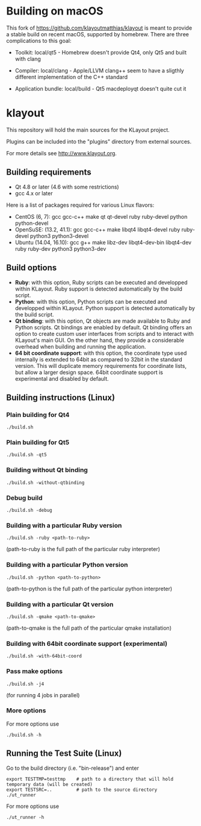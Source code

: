 # Building on macOS
This fork of https://github.com/klayoutmatthias/klayout is meant to provide a stable build on recent macOS, supported by homebrew. There are three complications to this goal:

* Toolkit: local/qt5 - Homebrew doesn't provide Qt4, only Qt5 and built with clang

* Compiler: local/clang - Apple/LLVM clang++ seem to have a sligthly different implementation of the C++ standard

* Application bundle: local/build - Qt5 macdeployqt doesn't quite cut it

# klayout


This repository will hold the main sources for the KLayout project.

Plugins can be included into the "plugins" directory from external sources.

For more details see http://www.klayout.org.


## Building requirements

* Qt 4.8 or later (4.6 with some restrictions)
* gcc 4.x or later

Here is a list of packages required for various Linux flavors:

* CentOS (6, 7): gcc gcc-c++ make qt qt-devel ruby ruby-devel python python-devel
* OpenSuSE: (13.2, 41.1): gcc gcc-c++ make libqt4 libqt4-devel ruby ruby-devel python3 python3-devel 
* Ubuntu (14.04, 16.10): gcc g++ make libz-dev libqt4-dev-bin libqt4-dev ruby ruby-dev python3 python3-dev

## Build options

* <b>Ruby</b>: with this option, Ruby scripts can be executed and developped within KLayout. Ruby support is detected automatically by the build script.
* <b>Python</b>: with this option, Python scripts can be executed and developped within KLayout. Python support is detected automatically by the build script.
* <b>Qt binding</b>: with this option, Qt objects are made available to Ruby and Python scripts. Qt bindings are enabled by default. Qt binding offers an option to create custom user interfaces from scripts and to interact with KLayout's main GUI. On the other hand, they provide a considerable overhead when building and running the application.
* <b>64 bit coordinate support</b>: with this option, the coordinate type used internally is extended to 64bit as compared to 32bit in the standard version. This will duplicate memory requirements for coordinate lists, but allow a larger design space. 64bit coordinate support is experimental and disabled by default.

## Building instructions (Linux)

### Plain building for Qt4

    ./build.sh 
    
### Plain building for Qt5

    ./build.sh -qt5 
    
### Building without Qt binding

    ./build.sh -without-qtbinding
    
### Debug build

    ./build.sh -debug

### Building with a particular Ruby version

    ./build.sh -ruby <path-to-ruby>

(path-to-ruby is the full path of the particular ruby interpreter)

### Building with a particular Python version

    ./build.sh -python <path-to-python>

(path-to-python is the full path of the particular python interpreter)

### Building with a particular Qt version

    ./build.sh -qmake <path-to-qmake>

(path-to-qmake is the full path of the particular qmake installation)

### Building with 64bit coordinate support (experimental)

    ./build.sh -with-64bit-coord

### Pass make options

    ./build.sh -j4 
    
(for running 4 jobs in parallel)

### More options

For more options use

    ./build.sh -h

## Running the Test Suite (Linux)

Go to the build directory (i.e. "bin-release") and enter

    export TESTTMP=testtmp    # path to a directory that will hold temporary data (will be created)
    export TESTSRC=..         # path to the source directory
    ./ut_runner
    
For more options use

    ./ut_runner -h


